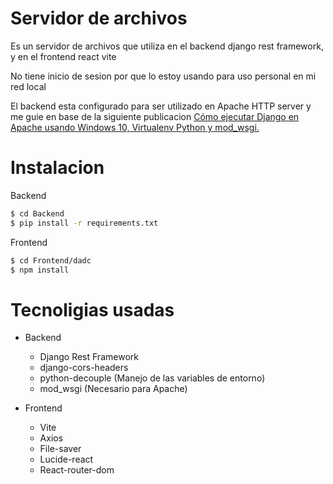 # Servidor de archivos
Es un servidor de archivos que utiliza en el backend django rest framework,
y en el frontend react vite

No tiene inicio de sesion por que lo estoy usando para uso personal en mi red local

El backend esta configurado para ser utilizado en Apache HTTP server y me guie en base de la siguiente publicacion [Cómo ejecutar Django en Apache usando Windows 10, Virtualenv Python y mod_wsgi.](https://montesariel.com/es/blog/post-3)

# Instalacion
Backend
 ```bash
 $ cd Backend
 $ pip install -r requirements.txt 
 ```

Frontend
 ```bash
 $ cd Frontend/dadc
 $ npm install
 ```

# Tecnoligias usadas
- Backend
    - Django Rest Framework
    - django-cors-headers
    - python-decouple (Manejo de las variables de entorno)
    - mod_wsgi (Necesario para Apache)

- Frontend
    - Vite
    - Axios
    - File-saver
    - Lucide-react
    - React-router-dom
